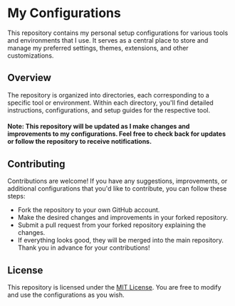 # My Configurations

This repository contains my personal setup configurations for various tools and environments that I use. It serves as a central place to store and manage my preferred settings, themes, extensions, and other customizations.

## Overview

The repository is organized into directories, each corresponding to a specific tool or environment. Within each directory, you'll find detailed instructions, configurations, and setup guides for the respective tool.

#### Note: This repository will be updated as I make changes and improvements to my configurations. Feel free to check back for updates or follow the repository to receive notifications.

## Contributing

Contributions are welcome! If you have any suggestions, improvements, or additional configurations that you'd like to contribute, you can follow these steps:

- Fork the repository to your own GitHub account.
- Make the desired changes and improvements in your forked repository.
- Submit a pull request from your forked repository explaining the changes.
- If everything looks good, they will be merged into the main repository.
  Thank you in advance for your contributions!

## License

This repository is licensed under the [MIT License](./LICENSE). You are free to modify and use the configurations as you wish.
